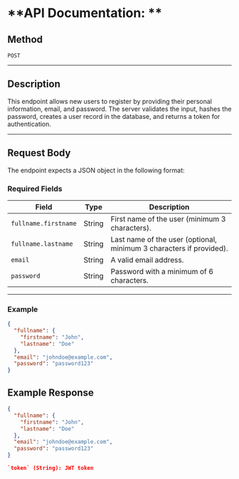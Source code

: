 # **API Documentation: **

## **Method**
`POST`

---

## **Description**
This endpoint allows new users to register by providing their personal information, email, and password. The server validates the input, hashes the password, creates a user record in the database, and returns a token for authentication.

---

## **Request Body**

The endpoint expects a JSON object in the following format:

### **Required Fields**
| Field                  | Type   | Description                                  |
|------------------------|--------|----------------------------------------------|
| `fullname.firstname`   | String | First name of the user (minimum 3 characters). |
| `fullname.lastname`    | String | Last name of the user (optional, minimum 3 characters if provided). |
| `email`                | String | A valid email address.                       |
| `password`             | String | Password with a minimum of 6 characters.     |

---
### **Example**
```json
{
  "fullname": {
    "firstname": "John",
    "lastname": "Doe"
  },
  "email": "johndoe@example.com",
  "password": "password123"
}
```

## **Example Response**
```json
{
  "fullname": {
    "firstname": "John",
    "lastname": "Doe"
  },
  "email": "johndoe@example.com",
  "password": "password123"
}

`token` (String): JWT token
```
